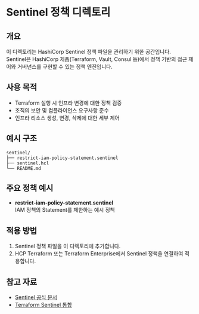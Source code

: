 # Sentinel 정책 디렉토리

## 개요

이 디렉토리는 HashiCorp Sentinel 정책 파일을 관리하기 위한 공간입니다.  
Sentinel은 HashiCorp 제품(Terraform, Vault, Consul 등)에서 정책 기반의 접근 제어와 거버넌스를 구현할 수 있는 정책 엔진입니다.

## 사용 목적

- Terraform 실행 시 인프라 변경에 대한 정책 검증
- 조직의 보안 및 컴플라이언스 요구사항 준수
- 인프라 리소스 생성, 변경, 삭제에 대한 세부 제어

## 예시 구조

```
sentinel/
├── restrict-iam-policy-statement.sentinel
├── sentinel.hcl
└── README.md
```

## 주요 정책 예시

- **restrict-iam-policy-statement.sentinel**  
  IAM 정책의 Statement를 제한하는 예시 정책

## 적용 방법

1. Sentinel 정책 파일을 이 디렉토리에 추가합니다.
2. HCP Terraform 또는 Terraform Enterprise에서 Sentinel 정책을 연결하여 적용합니다.

## 참고 자료

- [Sentinel 공식 문서](https://docs.hashicorp.com/sentinel/)
- [Terraform Sentinel 통합](https://docs.hashicorp.com/terraform/cloud/sentinel/)
